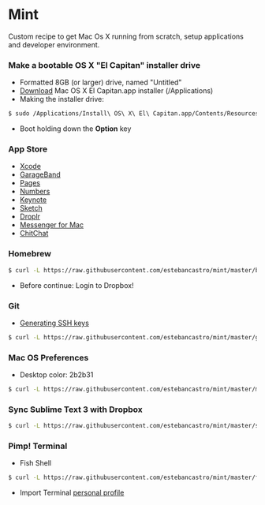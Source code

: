 # Mint
Custom recipe to get Mac Os X running from scratch, setup applications and developer environment.





### Make a bootable OS X "El Capitan" installer drive
* Formatted 8GB (or larger) drive, named "Untitled"
* [Download](https://itunes.apple.com/WebObjects/MZStore.woa/wa/viewSoftware?id=1018109117&mt=12&ls=1) Mac OS X El Capitan.app installer (/Applications)
* Making the installer drive:
```bash
$ sudo /Applications/Install\ OS\ X\ El\ Capitan.app/Contents/Resources/createinstallmedia --volume /Volumes/Untitled --applicationpath /Applications/Install\ OS\ X\ El\ Capitan.app --nointeraction
```
* Boot holding down the **Option** key





### App Store
* [Xcode](https://itunes.apple.com/us/app/xcode/id497799835?ls=1&mt=12)
* [GarageBand](https://itunes.apple.com/us/app/garageband/id682658836?mt=12&ls=1)
* [Pages](https://itunes.apple.com/us/app/pages/id409201541?mt=12&ls=1&v0=www-us-mac-pages-app-pages)
* [Numbers](https://itunes.apple.com/us/app/keynote/id409183694?mt=12&ls=1&v0=www-us-mac-keynote-app-keynote)
* [Keynote](https://itunes.apple.com/us/app/keynote/id409183694?mt=12&ls=1&v0=www-us-mac-keynote-app-keynote)
* [Sketch](http://www.macupdate.com/app/mac/35230/sketch)
* [Droplr](https://itunes.apple.com/us/app/droplr/id498672703?mt=12)
* [Messenger for Mac](http://fbmacmessenger.rsms.me/)
* [ChitChat](http://www.macupdate.com/app/mac/54316/chitchat)




### Homebrew
```bash
$ curl -L https://raw.githubusercontent.com/estebancastro/mint/master/brew.sh | bash
```
* Before continue: Login to Dropbox!





### Git
* [Generating SSH keys](https://help.github.com/articles/generating-ssh-keys/)
```bash
$ curl -L https://raw.githubusercontent.com/estebancastro/mint/master/git.sh | bash
```





### Mac OS Preferences
* Desktop color: 2b2b31

```bash
$ curl -L https://raw.githubusercontent.com/estebancastro/mint/master/mac-os-preferences.sh | bash
```





### Sync Sublime Text 3 with Dropbox
```bash
$ curl -L https://raw.githubusercontent.com/estebancastro/mint/master/sync-sublimetext-dropbox.sh | bash
```





### Pimp! Terminal
* Fish Shell
```bash
$ curl -L https://raw.githubusercontent.com/estebancastro/mint/master/fish-shell.sh | bash
```
* Import Terminal [personal profile](https://raw.githubusercontent.com/estebancastro/mint/master/Mint.terminal)
